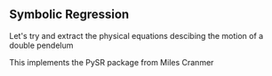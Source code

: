 ## Symbolic Regression

Let's try and extract the physical equations descibing the motion of a double pendelum

This implements the PySR package from Miles Cranmer
